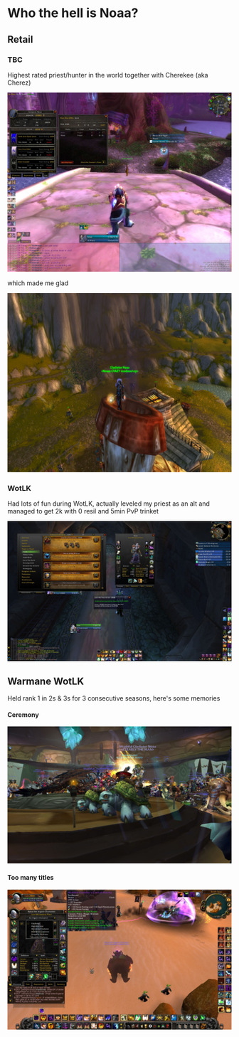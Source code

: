 # Who the hell is Noaa?

## Retail

### TBC

Highest rated priest/hunter in the world together with Cherekee (aka Cherez)

<img src="/assets/wow-8.jpg" />

which made me glad

<img src="/assets/wow-6.bmp" />

### WotLK

Had lots of fun during WotLK, actually leveled my priest as an alt and managed to get 2k with 0 resil and 5min PvP trinket

<img src="/assets/wow-7.jpg" />

## Warmane WotLK

Held rank 1 in 2s & 3s for 3 consecutive seasons, here's some memories

#### Ceremony

<img src="/assets/wow-2.jpg" />

#### Too many titles

<img src="/assets/wow-4.jpg" />
